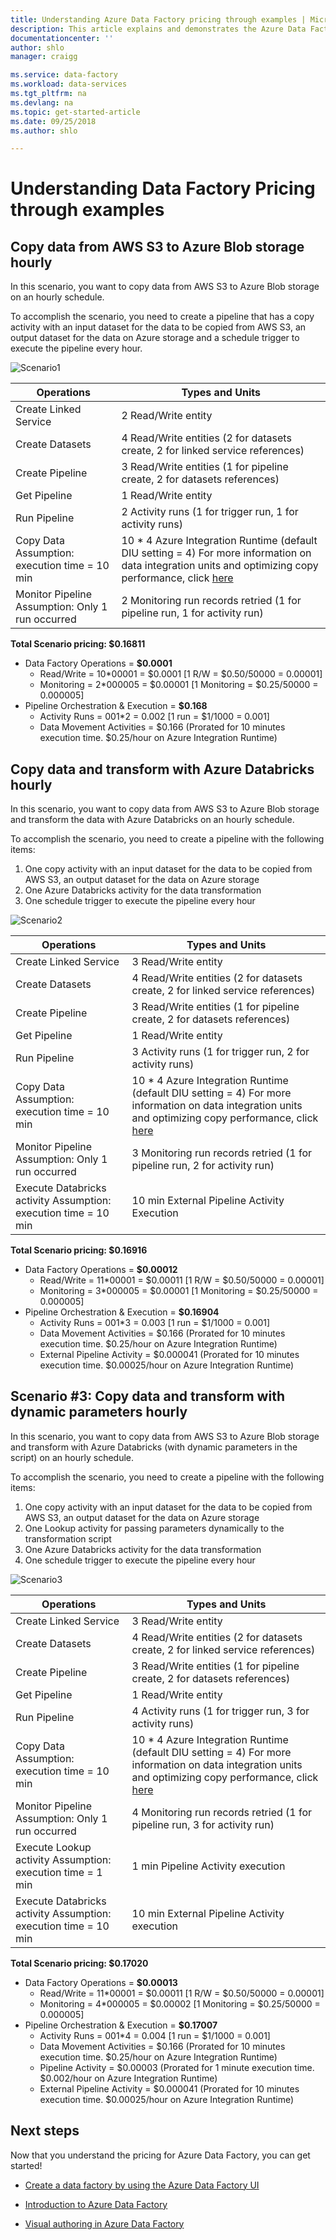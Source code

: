 ```yaml
---
title: Understanding Azure Data Factory pricing through examples | Microsoft Docs
description: This article explains and demonstrates the Azure Data Factory pricing model with detailed examples
documentationcenter: ''
author: shlo
manager: craigg

ms.service: data-factory
ms.workload: data-services
ms.tgt_pltfrm: na
ms.devlang: na
ms.topic: get-started-article
ms.date: 09/25/2018
ms.author: shlo

---
```

# Understanding Data Factory Pricing through examples

## Copy data from AWS S3 to Azure Blob storage hourly

In this scenario, you want to copy data from AWS S3 to Azure Blob storage on an hourly schedule.

To accomplish the scenario, you need to create a pipeline that has a copy activity with an input dataset for the data to be copied from AWS S3, an output dataset for the data on Azure storage and a schedule trigger to execute the pipeline every hour.

 ![Scenario1](media/pricing-concepts/scenario1.png)

| **Operations** | **Types and Units** |
| --- | --- |
| Create Linked Service | 2 Read/Write entity  |
| Create Datasets | 4 Read/Write entities (2 for datasets create, 2 for linked service references) |
| Create Pipeline | 3 Read/Write entities (1 for pipeline create, 2 for datasets references) |
| Get Pipeline | 1 Read/Write entity |
| Run Pipeline | 2 Activity runs (1 for trigger run, 1 for activity runs) |
| Copy Data Assumption: execution time = 10 min | 10 \* 4 Azure Integration Runtime (default DIU setting = 4) For more information on data integration units and optimizing copy performance, click [here](copy-activity-performance.md) |
| Monitor Pipeline Assumption: Only 1 run occurred | 2 Monitoring run records retried (1 for pipeline run, 1 for activity run) |

**Total Scenario pricing: $0.16811**

- Data Factory Operations = **$0.0001**
  - Read/Write = 10\*00001 = $0.0001 [1 R/W = $0.50/50000 = 0.00001]
  - Monitoring  = 2\*000005 = $0.00001 [1 Monitoring = $0.25/50000 = 0.000005]
- Pipeline Orchestration &amp; Execution = **$0.168**
  - Activity Runs = 001\*2 = 0.002 [1 run = $1/1000 = 0.001]
  - Data Movement Activities = $0.166 (Prorated for 10 minutes execution time. $0.25/hour on Azure Integration Runtime)

## Copy data and transform with Azure Databricks hourly

In this scenario, you want to copy data from AWS S3 to Azure Blob storage and transform the data with Azure Databricks on an hourly schedule.

To accomplish the scenario, you need to create a pipeline with the following items:

1. One copy activity with an input dataset for the data to be copied from AWS S3, an output dataset for the data on Azure storage
2. One Azure Databricks activity for the data transformation
3. One schedule trigger to execute the pipeline every hour

![Scenario2](media/pricing-concepts/scenario2.png)

| **Operations** | **Types and Units** |
| --- | --- |
| Create Linked Service | 3 Read/Write entity  |
| Create Datasets | 4 Read/Write entities (2 for datasets create, 2 for linked service references) |
| Create Pipeline | 3 Read/Write entities (1 for pipeline create, 2 for datasets references) |
| Get Pipeline | 1 Read/Write entity |
| Run Pipeline | 3 Activity runs (1 for trigger run, 2 for activity runs) |
| Copy Data Assumption: execution time = 10 min | 10 \* 4 Azure Integration Runtime (default DIU setting = 4) For more information on data integration units and optimizing copy performance, click [here](https://docs.microsoft.com/azure/data-factory/copy-activity-performance) |
| Monitor Pipeline Assumption: Only 1 run occurred | 3 Monitoring run records retried (1 for pipeline run, 2 for activity run) |
| Execute Databricks activity Assumption: execution time = 10 min | 10 min External Pipeline Activity Execution |

**Total Scenario pricing: $0.16916**

- Data Factory Operations = **$0.00012**
  - Read/Write = 11\*00001 = $0.00011 [1 R/W = $0.50/50000 = 0.00001]
  - Monitoring  = 3\*000005 = $0.00001 [1 Monitoring = $0.25/50000 = 0.000005]
- Pipeline Orchestration &amp; Execution = **$0.16904**
  - Activity Runs = 001\*3 = 0.003 [1 run = $1/1000 = 0.001]
  - Data Movement Activities = $0.166 (Prorated for 10 minutes execution time. $0.25/hour on Azure Integration Runtime)
  - External Pipeline Activity = $0.000041 (Prorated for 10 minutes execution time. $0.00025/hour on Azure Integration Runtime)

## Scenario #3: Copy data and transform with dynamic parameters hourly

In this scenario, you want to copy data from AWS S3 to Azure Blob storage and transform with Azure Databricks (with dynamic parameters in the script) on an hourly schedule.

To accomplish the scenario, you need to create a pipeline with the following items:

1. One copy activity with an input dataset for the data to be copied from AWS S3, an output dataset for the data on Azure storage
2. One Lookup activity for passing parameters dynamically to the transformation script
3. One Azure Databricks activity for the data transformation
4. One schedule trigger to execute the pipeline every hour

![Scenario3](media/pricing-concepts/scenario3.png)

| **Operations** | **Types and Units** |
| --- | --- |
| Create Linked Service | 3 Read/Write entity  |
| Create Datasets | 4 Read/Write entities (2 for datasets create, 2 for linked service references) |
| Create Pipeline | 3 Read/Write entities (1 for pipeline create, 2 for datasets references) |
| Get Pipeline | 1 Read/Write entity |
| Run Pipeline | 4 Activity runs (1 for trigger run, 3 for activity runs) |
| Copy Data Assumption: execution time = 10 min | 10 \* 4 Azure Integration Runtime (default DIU setting = 4) For more information on data integration units and optimizing copy performance, click [here](https://docs.microsoft.com/azure/data-factory/copy-activity-performance) |
| Monitor Pipeline Assumption: Only 1 run occurred | 4 Monitoring run records retried (1 for pipeline run, 3 for activity run) |
| Execute Lookup activity Assumption: execution time = 1 min | 1 min Pipeline Activity execution |
| Execute Databricks activity Assumption: execution time = 10 min | 10 min External Pipeline Activity execution |

**Total Scenario pricing: $0.17020**

- Data Factory Operations = **$0.00013**
  - Read/Write = 11\*00001 = $0.00011 [1 R/W = $0.50/50000 = 0.00001]
  - Monitoring  = 4\*000005 = $0.00002 [1 Monitoring = $0.25/50000 = 0.000005]
- Pipeline Orchestration &amp; Execution = **$0.17007**
  - Activity Runs = 001\*4 = 0.004 [1 run = $1/1000 = 0.001]
  - Data Movement Activities = $0.166 (Prorated for 10 minutes execution time. $0.25/hour on Azure Integration Runtime)
  - Pipeline Activity = $0.00003 (Prorated for 1 minute execution time. $0.002/hour on Azure Integration Runtime)
  - External Pipeline Activity = $0.000041 (Prorated for 10 minutes execution time. $0.00025/hour on Azure Integration Runtime)

## Next steps

Now that you understand the pricing for Azure Data Factory, you can get started!

- [Create a data factory by using the Azure Data Factory UI](quickstart-create-data-factory-portal.md)

- [Introduction to Azure Data Factory](introduction.md)

- [Visual authoring in Azure Data Factory](author-visually.md)